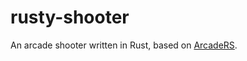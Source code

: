 # rusty-shooter
An arcade shooter written in Rust, based on [ArcadeRS](http://jadpole.github.io/arcaders/arcaders-1-0).
